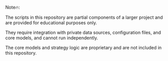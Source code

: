 Note🔥:   

The scripts in this repository are partial components of a larger project and are provided for educational purposes only.  

They require integration with private data sources, configuration files, and core models, and cannot run independently.  

The core models and strategy logic are proprietary and are not included in this repository.  

